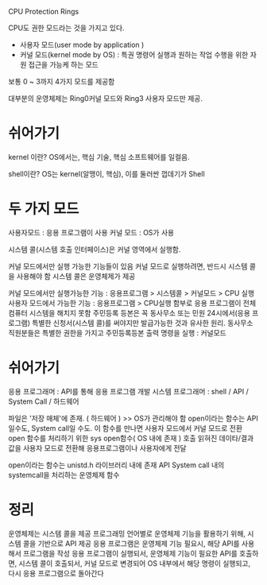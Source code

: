 CPU Protection Rings

CPU도 권한 모드라는 것을 가지고 있다.
- 사용자 모드(user mode by application )
- 커널 모드(kernel mode by OS) : 특권 명령어 실행과 원하는 작업 수행을 위한 자원 접근을 가능케 하는 모드


보통 0 ~ 3까지 4가지 모드를 제공함

대부분의 운영체제는 Ring0커널 모드와 Ring3 사용자 모드만 제공.

# 쉬어가기
kernel 이란?
OS에서는, 핵심 기술, 핵심 소프트웨어를 일컬음.

shell이란?
OS는 kernel(알맹이, 핵심), 이를 둘러싼 껍데기가 Shell
 
# 두 가지 모드
사용자모드 : 응용 프로그램이 사용
커널 모드 : OS가 사용






시스템 콜(시스템 호출 인터페이스)은 커널 영역에서 실행함.

커널 모드에서만 실행 가능한 기능들이 있음
커널 모드로 실행하려면, 반드시 시스템 콜을 사용해야 함
시스템 콜은 운영체제가 제공

커널 모드에서만 실행가능한 기능 : 응용프로그램 > 시스템콜 > 커널모드 > CPU 실행
사용자 모드에서 가능한 기능 : 응용프로그램 > CPU실행
함부로 응용 프로그램이 전체 컴퓨터 시스템을 해치지 못함
주민등록 등본은 꼭 동사무소 또는 민원 24시에서(응용 프로그램) 특별한 신청서(시스템 콜)를 써야지만 발급가능한 것과 유사한 원리.
동사무소 직원분들은 특별한 권한을 가지고 주민등록등본 출력 명령을 실행 : 커널모드

# 쉬어가기

응용 프로그래머 : API를 통해 응용 프로그램 개발
시스템 프로그래머 : shell / API / System Call / 하드웨어


파일은 '저장 매체'에 존재. ( 하드웨어 ) >> OS가 관리해야 함
open이라는 함수는 API 일수도, System call일 수도.
이 함수를 만나면 사용자 모드에서 커널 모드로 전환
open 함수를 처리하기 위한 sys open함수( OS 내에 존재 ) 호출
읽혀진 데이타/결과값을 사용자 모드로 전환해 응용프로그램이나 사용자에게 전달




open이라는 함수는 unistd.h 라이브러리 내에 존재
API
System call 내의 systemcall을 처리하는 운영체제 함수

# 정리
운영체제는 시스템 콜을 제공
프로그래밍 언어별로 운영체제 기능을 활용하기 위해, 시스템 콜을 기반으로 API 제공
응용 프로그램은 운영체제 기능 필요시, 해당 API를 사용해서 프로그램을 작성
응용 프로그램이 실행되서, 운영체제 기능이 필요한 API를 호출하면, 시스템 콜이 호출되서, 커널 모드로 변경되어 OS 내부에서 해당 명령이 실행되고, 다시 응용 프로그램으로 돌아간다

